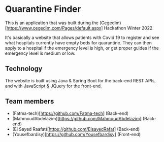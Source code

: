 # Quarantine Finder
This is an application that was built during the (Cegedim)[https://www.cegedim.com/Pages/default.aspx] Hackathon Winter 2022.

It's basically a website that allows patients with Covid 19 to register and see what hospitals currently have empty beds for quarantine.
They can then apply to a hospital if the emergency level is high, or get proper guides if the emergency level is medium or low.

## Technology
The website is built using Java & Spring Boot for the back-end REST APIs, and with JavaScript & JQuery for the front-end.

## Team members
- (Fatma-tech)[https://github.com/Fatma-tech] (Back-end)
- (MahmoudAbdelazim)[https://github.com/MahmoudAbdelazim] (Back-end)
- (El Sayed Raafat)[https://github.com/ElsayedRafat] (Back-end)
- (Yousefbardisy)[https://github.com/Yousefbardisy] (Front-end)
